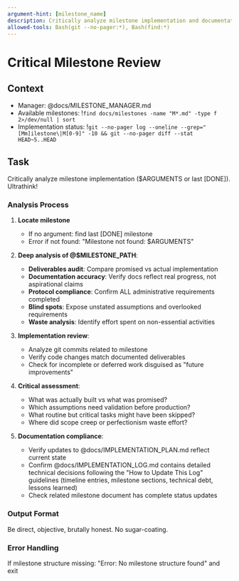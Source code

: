```yaml
---
argument-hint: [milestone_name]
description: Critically analyze milestone implementation and documentation
allowed-tools: Bash(git --no-pager:*), Bash(find:*)
---
```


# Critical Milestone Review

## Context
- Manager: @docs/MILESTONE_MANAGER.md
- Available milestones: !`find docs/milestones -name "M*.md" -type f 2>/dev/null | sort`
- Implementation status: !`git --no-pager log --oneline --grep="[Mm]ilestone\|M[0-9]" -10 && git --no-pager diff --stat HEAD~5..HEAD`

## Task

Critically analyze milestone implementation ($ARGUMENTS or last [DONE]). Ultrathink!

### Analysis Process

1. **Locate milestone**
   - If no argument: find last [DONE] milestone
   - Error if not found: "Milestone not found: $ARGUMENTS"

2. **Deep analysis of @$MILESTONE_PATH**:
   - **Deliverables audit**: Compare promised vs actual implementation
   - **Documentation accuracy**: Verify docs reflect real progress, not aspirational claims
   - **Protocol compliance**: Confirm ALL administrative requirements completed
   - **Blind spots**: Expose unstated assumptions and overlooked requirements
   - **Waste analysis**: Identify effort spent on non-essential activities

3. **Implementation review**:
   - Analyze git commits related to milestone
   - Verify code changes match documented deliverables
   - Check for incomplete or deferred work disguised as "future improvements"

4. **Critical assessment**:
   - What was actually built vs what was promised?
   - Which assumptions need validation before production?
   - What routine but critical tasks might have been skipped?
   - Where did scope creep or perfectionism waste effort?

5. **Documentation compliance**:
   - Verify updates to @docs/IMPLEMENTATION_PLAN.md reflect current state
   - Confirm @docs/IMPLEMENTATION_LOG.md contains detailed technical decisions following the "How to Update This Log" guidelines (timeline entries, milestone sections, technical debt, lessons learned)
   - Check related milestone document has complete status updates

### Output Format
Be direct, objective, brutally honest. No sugar-coating.

### Error Handling
If milestone structure missing: "Error: No milestone structure found" and exit
